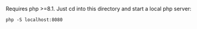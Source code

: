Requires php >=8.1.
Just cd into this directory and start a local php server:
```shell
php -S localhost:8080
```

